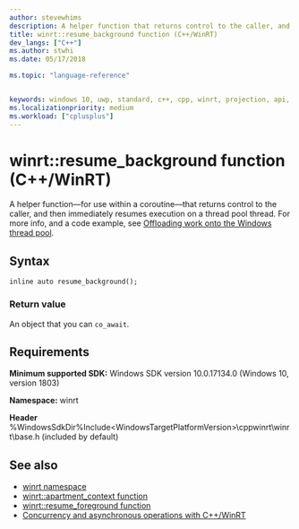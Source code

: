 ```yaml
---
author: stevewhims
description: A helper function that returns control to the caller, and resumes execution on a thread pool thread.
title: winrt::resume_background function (C++/WinRT)
dev_langs: ["C++"]
ms.author: stwhi
ms.date: 05/17/2018

ms.topic: "language-reference"


keywords: windows 10, uwp, standard, c++, cpp, winrt, projection, api, reference
ms.localizationpriority: medium
ms.workload: ["cplusplus"]
---
```


# winrt::resume_background function (C++/WinRT)

A helper function&mdash;for use within a coroutine&mdash;that returns control to the caller, and then immediately resumes execution on a thread pool thread. For more info, and a code example, see [Offloading work onto the Windows thread pool](/windows/uwp/cpp-and-winrt-apis/concurrency#offloading-work-onto-the-windows-thread-pool).

## Syntax
```cppwinrt
inline auto resume_background();
```

### Return value
An object that you can `co_await`.

## Requirements
**Minimum supported SDK:** Windows SDK version 10.0.17134.0 (Windows 10, version 1803)

**Namespace:** winrt

**Header** %WindowsSdkDir%Include\<WindowsTargetPlatformVersion>\cppwinrt\winrt\base.h (included by default)

## See also 
* [winrt namespace](winrt.md)
* [winrt::apartment_context function](apartment-context.md)
* [winrt::resume_foreground function](resume-foreground.md)
* [Concurrency and asynchronous operations with C++/WinRT](/windows/uwp/cpp-and-winrt-apis/concurrency)
